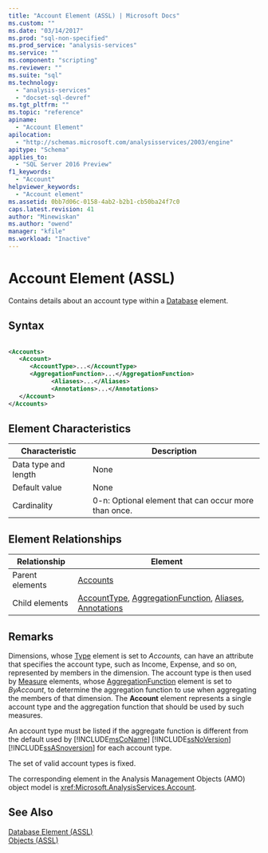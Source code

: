 ```yaml
---
title: "Account Element (ASSL) | Microsoft Docs"
ms.custom: ""
ms.date: "03/14/2017"
ms.prod: "sql-non-specified"
ms.prod_service: "analysis-services"
ms.service: ""
ms.component: "scripting"
ms.reviewer: ""
ms.suite: "sql"
ms.technology: 
  - "analysis-services"
  - "docset-sql-devref"
ms.tgt_pltfrm: ""
ms.topic: "reference"
apiname: 
  - "Account Element"
apilocation: 
  - "http://schemas.microsoft.com/analysisservices/2003/engine"
apitype: "Schema"
applies_to: 
  - "SQL Server 2016 Preview"
f1_keywords: 
  - "Account"
helpviewer_keywords: 
  - "Account element"
ms.assetid: 0bb7d06c-0158-4ab2-b2b1-cb50ba24f7c0
caps.latest.revision: 41
author: "Minewiskan"
ms.author: "owend"
manager: "kfile"
ms.workload: "Inactive"
---
```

# Account Element (ASSL)
  Contains details about an account type within a [Database](../../../analysis-services/scripting/objects/database-element-assl.md) element.  
  
## Syntax  
  
```xml  
  
<Accounts>  
   <Account>  
      <AccountType>...</AccountType>  
      <AggregationFunction>...</AggregationFunction>  
            <Aliases>...</Aliases>  
            <Annotations>...</Annotations>  
   </Account>  
</Accounts>  
```  
  
## Element Characteristics  
  
|Characteristic|Description|  
|--------------------|-----------------|  
|Data type and length|None|  
|Default value|None|  
|Cardinality|0-n: Optional element that can occur more than once.|  
  
## Element Relationships  
  
|Relationship|Element|  
|------------------|-------------|  
|Parent elements|[Accounts](../../../analysis-services/scripting/collections/accounts-element-assl.md)|  
|Child elements|[AccountType](../../../analysis-services/scripting/properties/accounttype-element-assl.md), [AggregationFunction](../../../analysis-services/scripting/properties/aggregationfunction-element-assl.md), [Aliases](../../../analysis-services/scripting/collections/aliases-element-assl.md), [Annotations](../../../analysis-services/scripting/collections/annotations-element-assl.md)|  
  
## Remarks  
 Dimensions, whose [Type](../../../analysis-services/scripting/properties/type-element-dimension-assl.md) element is set to *Accounts,* can have an attribute that specifies the account type, such as Income, Expense, and so on, represented by members in the dimension. The account type is then used by [Measure](../../../analysis-services/scripting/objects/measure-element-assl.md) elements, whose [AggregationFunction](../../../analysis-services/scripting/properties/aggregatefunction-element-assl.md) element is set to *ByAccount*, to determine the aggregation function to use when aggregating the members of that dimension. The **Account** element represents a single account type and the aggregation function that should be used by such measures.  
  
 An account type must be listed if the aggregate function is different from the default used by [!INCLUDE[msCoName](../../../includes/msconame-md.md)] [!INCLUDE[ssNoVersion](../../../includes/ssnoversion-md.md)] [!INCLUDE[ssASnoversion](../../../includes/ssasnoversion-md.md)] for each account type.  
  
 The set of valid account types is fixed.  
  
 The corresponding element in the Analysis Management Objects (AMO) object model is <xref:Microsoft.AnalysisServices.Account>.  
  
## See Also  
 [Database Element &#40;ASSL&#41;](../../../analysis-services/scripting/objects/database-element-assl.md)   
 [Objects &#40;ASSL&#41;](../../../analysis-services/scripting/objects/objects-assl.md)  
  
  
